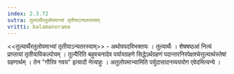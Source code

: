 ```yaml
---
index: 2.3.72
sutra: तुल्यार्थैरतुलोपमाभ्यां तृतीयाऽन्यतरस्याम्‌
vritti: balamanorama
---
```


<<तुल्यार्थैरतुलोपमाभ्यां तृतीयाऽन्यतरस्याम्>> - अथोपपदविभक्तयः । तुल्यार्थैः । शेषषष्ठआं नित्यं प्राप्तायां तृतीयाविकल्पोयम् । तुल्यैरिति बहुवचनादेव पर्यायग्रहणे सिद्धेऽर्थग्रहणं पदान्तरनिरपेक्षश्चेत्तुल्यार्थस्तेषां ग्रहणार्थम् । तेन "गौरिव गवय" इत्यादौ नेत्याहुः । अतुलोपमाभ्यामिति पर्युदासादनव्यययोग एवेदमित्यन्ये । 